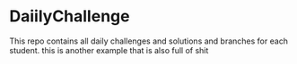 # DaiilyChallenge
This repo contains all daily challenges and solutions and branches for each student. 
this is another example that is also full of shit
